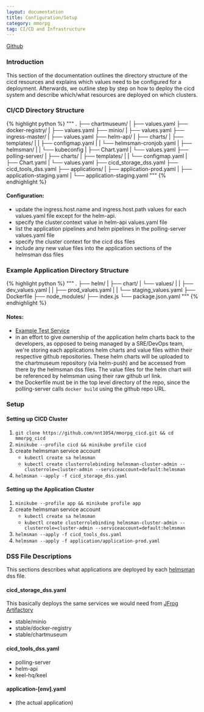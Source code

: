 ```yaml
---
layout: documentation
title: Configuration/Setup
category: mmorpg
tag: CI/CD and Infrastructure
---
```


[Github](https://github.com/nnt1054/mmorpg-cicd)

### Introduction

This section of the documentation outlines the directory structure of the cicd resources and explains which values need to be configured for a deployment.  Afterwards, we outline step by step on how to deploy the cicd system and describe which/what resources are deployed on which clusters.

### CI/CD Directory Structure

{% highlight python %}
"""
.
├── chartmuseum/
|   ├── values.yaml
├── docker-registry/
|   ├── values.yaml
├── minio/
|   ├── values.yaml
├── ingress-master/
|   ├── values.yaml
├── helm-api/
|   ├── charts/
|   ├── templates/
|	|   ├── configmap.yaml
|   |	└── helmsman-cronjob.yaml
|   ├── helmsman/
|   |	└── kubeconfig
|   ├── Chart.yaml
|   └── values.yaml
├── polling-server/
|   ├── charts/
|   ├── templates/
|	|   └── configmap.yaml
|   ├── Chart.yaml
|   └── values.yaml
├── cicd_storage_dss.yaml
├── cicd_tools_dss.yaml
├── applications/
|   ├── application-prod.yaml
|   ├── application-staging.yaml
|   └── application-staging.yaml
"""
{% endhighlight %}

#### Configuration:
* update the ingress.host.name and ingress.host.path values for each values.yaml file except for the helm-api.
* specify the cluster.context value in helm-api values.yaml file
* list the application pipelines and helm pipelines in the polling-server values.yaml file
* specify the cluster context for the cicd dss files
* include any new value files into the application sections of the helmsman dss files

### Example Application Directory Structure

{% highlight python %}
"""
.
├── helm/
|   ├── chart/
|   └── values/
|	|   ├── dev_values.yaml
|	|   ├── prod_values.yaml
|   |	└── staging_values.yaml
├── Dockerfile
├── node_modules/
├── index.js
└── package.json.yaml
"""
{% endhighlight %}

#### Notes:
* [Example Test Service](https://github.com/nnt1054/mmorpg-test-service)
* in an effort to give ownership of the application helm charts back to the developers, as opposed to being managed by a SRE/DevOps team, we're storing each applications helm charts and value files within their respective github repositories. These helm charts will be uploaded to the chartmuseum repository (via helm-push) and be accessed from there by the helmsman dss files.  The value files for the helm chart will be referenced by helmsman using their raw github url link.
* the Dockerfile must be in the top level directory of the repo, since the polling-server calls `docker build` using the github repo URL.

### Setup

#### Setting up CICD Cluster
1. `git clone https://github.com/nnt1054/mmorpg_cicd.git && cd mmorpg_cicd`
2. `minikube --profile cicd && minikube profile cicd`
3. create helmsman service account
	* `kubectl create sa helmsman`
	* `kubectl create clusterrolebinding helmsman-cluster-admin --clusterrole=cluster-admin --serviceaccount=default:helmsman`
4. `helmsman --apply -f cicd_storage_dss.yaml`

#### Setting up the Application Cluster
1. `minikube --profile app && minikube profile app`
2. create helmsman service account
	* `kubectl create sa helmsman`
	* `kubectl create clusterrolebinding helmsman-cluster-admin --clusterrole=cluster-admin --serviceaccount=default:helmsman`
3. `helmsman --apply -f cicd_tools_dss.yaml`
4. `helmsman --apply -f application/application-prod.yaml`

### DSS File Descriptions
This sections describes what applications are deployed by each [helmsman](https://github.com/Praqma/helmsman) dss file.

#### cicd_storage_dss.yaml
This basically deploys the same services we would need from [JFrog Artifactory](https://jfrog.com/)
* stable/minio
* stable/docker-registry
* stable/chartmuseum

#### cicd_tools_dss.yaml
* polling-server
* helm-api
* keel-hq/keel

#### application-[env].yaml
* (the actual application)


<br/>